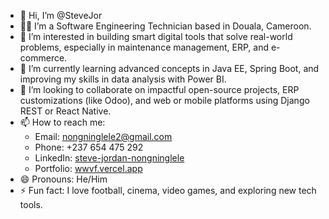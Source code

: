 - 👋 Hi, I’m @SteveJor  
- 👨‍💻 I’m a Software Engineering Technician based in Douala, Cameroon.  
- 👀 I’m interested in building smart digital tools that solve real-world problems, especially in maintenance management, ERP, and e-commerce.  
- 🌱 I’m currently learning advanced concepts in Java EE, Spring Boot, and improving my skills in data analysis with Power BI.  
- 💞️ I’m looking to collaborate on impactful open-source projects, ERP customizations (like Odoo), and web or mobile platforms using Django REST or React Native.  
- 📫 How to reach me:  
   - Email: nongninglele2@gmail.com  
   - Phone: +237 654 475 292  
   - LinkedIn: [steve-jordan-nongninglele](https://www.linkedin.com/in/steve-jordan-nongninglele-954780340)  
   - Portfolio: [wwvf.vercel.app](https://my-site-wwvf.vercel.app/)  
- 😄 Pronouns: He/Him  
- ⚡ Fun fact: I love football, cinema, video games, and exploring new tech tools.  
